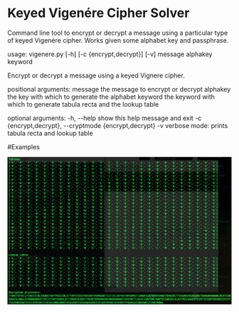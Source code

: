 # Keyed Vigenére Cipher Solver

Command line tool to encrypt or decrypt a message using a particular type of keyed Vigenére cipher. Works given some alphabet key and passphrase.

usage: vigenere.py [-h] [-c {encrypt,decrypt}] [-v] message alphakey keyword

Encrypt or decrypt a message using a keyed Vignere cipher.

positional arguments:
  message               the message to encrypt or decrypt
  alphakey              the key with which to generate the alphabet
  keyword               the keyword with which to generate tabula recta and
                        the lookup table

optional arguments:
  -h, --help            show this help message and exit
  -c {encrypt,decrypt}, --cryptmode {encrypt,decrypt}
  -v                    verbose mode: prints tabula recta and lookup table
  

#Examples 

![Sample output](/k2_output.png "Sample output")
